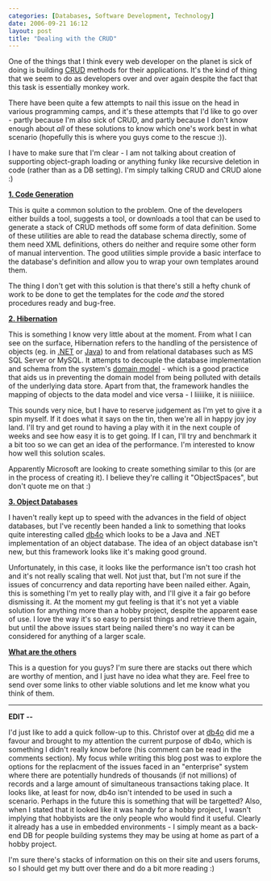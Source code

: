 ```yaml
---
categories: [Databases, Software Development, Technology]
date: 2006-09-21 16:12
layout: post
title: "Dealing with the CRUD"
---
```

One of the things that I think every web developer on the planet is sick of doing is building <a href="http://en.wikipedia.org/wiki/CRUD_%28acronym%29" title="CRUD" target="_blank">CRUD</a> methods for their applications. It's the kind of thing that we seem to do as developers over and over again despite the fact that this task is essentially monkey work.

There have been quite a few attempts to nail this issue on the head in various programming camps, and it's these attempts that I'd like to go over - partly because I'm also sick of CRUD, and partly because I don't know enough about <em>all</em> of these solutions to know which one's work best in what scenario (hopefully this is where you guys come to the rescue :)).

I have to make sure that I'm clear - I am not talking about creation of supporting object-graph loading or anything funky like recursive deletion in code (rather than as a DB setting). I'm simply talking CRUD and CRUD alone :)

<strong><u>1. Code Generation</u></strong>

This is quite a common solution to the problem. One of the developers either builds a tool, suggests a tool, or downloads a tool that can be used to generate a stack of CRUD methods off some form of data definition. Some of these utilities are able to read the database schema directly, some of them need XML definitions, others do neither and require some other form of manual intervention. The good utilities simple provide a basic interface to the database's definition and allow you to wrap your own templates around them.

The thing I don't get with this solution is that there's still a hefty chunk of work to be done to get the templates for the code <em>and</em> the stored procedures ready and bug-free.

<strong><u>2. Hibernation</u></strong>

This is something I know very little about at the moment. From what I can see on the surface, Hibernation refers to the handling of the persistence of objects (eg. in <a href="http://www.hibernate.org/343.html" title="NHibernate" target="_blank">.NET</a> or <a href="http://www.hibernate.org/" title="Hibernate" target="_blank">Java</a>) to and from relational databases such as MS SQL Server or MySQL. It attempts to decouple the database implementation and schema from the system's <a href="http://en.wikipedia.org/wiki/Domain_model" title="Domain Model" target="_blank">domain model</a> - which is a good practice that aids us in preventing the domain model from being polluted with details of the underlying data store. Apart from that, the framework handles the mapping of objects to the data model and vice versa - I liiiiike, it is niiiiiice.

This sounds very nice, but I have to reserve judgement as I'm yet to give it a spin myself. If it does what it says on the tin, then we're all in happy joy joy land. I'll try and get round to having a play with it in the next couple of weeks and see how easy it is to get going. If I can, I'll try and benchmark it a bit too so we can get an idea of the performance. I'm interested to know how well this solution scales.

Apparently Microsoft are looking to create something similar to this (or are in the process of creating it). I believe they're calling it "ObjectSpaces", but don't quote me on that :)

<strong><u>3. Object Databases</u></strong>

I haven't really kept up to speed with the advances in the field of object databases, but I've recently been handed a link to something that looks quite interesting called <a href="http://www.db4o.com/" title="db4objects">db4o</a> which looks to be a Java and .NET implementation of an object database. The idea of an object database isn't new, but this framework looks like it's making good ground.

Unfortunately, in this case, it looks like the performance isn't too crash hot and it's not really scaling that well. Not just that, but I'm not sure if the issues of concurrency and data reporting have been nailed either. Again, this is something I'm yet to really play with, and I'll give it a fair go before dismissing it. At the moment my gut feeling is that it's not yet a viable solution for anything more than a hobby project, despite the apparent ease of use. I love the way it's so easy to persist things and retrieve them again, but until the above issues start being nailed there's no way it can be considered for anything of a larger scale.

<strong><u>What are the others</u></strong>

This is a question for you guys? I'm sure there are stacks out there which are worthy of mention, and I just have no idea what they are. Feel free to send over some links to other viable solutions and let me know what you think of them.

<hr/>
<strong>EDIT --</strong>

I'd just like to add a quick follow-up to this. Christof over at <a href="http:/www.db4o.com/" title="db4objects">db4o</a> did me a favour and brought to my attention the current purpose of db4o, which is something I didn't really know before (his comment can be read in the comments section). My focus while writing this blog post was to explore the options for the replacment of the issues faced in an "enterprise" system where there are potentially hundreds of thousands (if not millions) of records and a large amount of simultaneous transactions taking place. It looks like, at least for now, db4o isn't intended to be used in such a scenario. Perhaps in the future this is something that will be targetted? Also, when I stated that it looked like it was handy for a hobby project, I wasn't implying that hobbyists are the only people who would find it useful. Clearly it already has a use in embedded environments - I simply meant as a back-end DB for people building systems they may be using at home as part of a hobby project.

I'm sure there's stacks of information on this on their site and users forums, so I should get my butt over there and do a bit more reading :)
